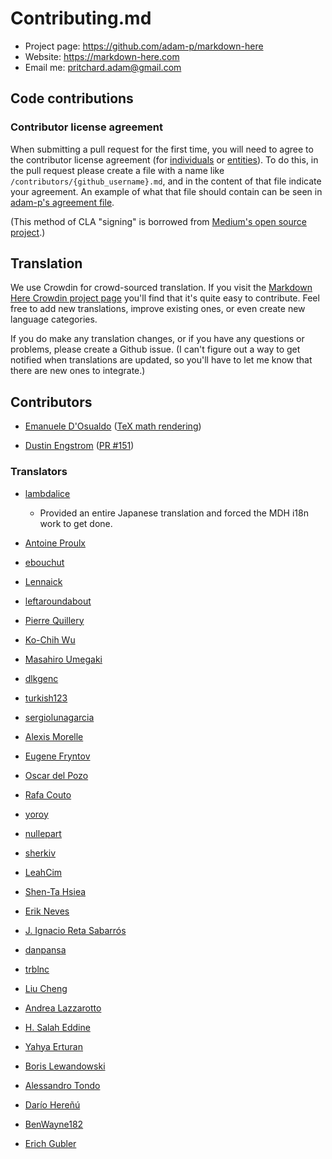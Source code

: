 # Contributing.md

* Project page: https://github.com/adam-p/markdown-here
* Website: https://markdown-here.com
* Email me: pritchard.adam@gmail.com

## Code contributions

### Contributor license agreement

When submitting a pull request for the first time, you will need to agree to the contributor license agreement (for [individuals](https://github.com/adam-p/markdown-here/blob/master/CLA-individual.md) or [entities](https://github.com/adam-p/markdown-here/blob/master/CLA-entity.md)). To do this, in the pull request please create a file with a name like `/contributors/{github_username}.md`, and in the content of that file indicate your agreement. An example of what that file should contain can be seen in [adam-p's agreement file](https://github.com/adam-p/markdown-here/blob/master/contributors/adam-p.md).

(This method of CLA "signing" is borrowed from [Medium's open source project](https://github.com/medium/opensource).)

## Translation

We use Crowdin for crowd-sourced translation. If you visit the [Markdown Here Crowdin project page](https://crowdin.net/project/markdown-here) you'll find that it's quite easy to contribute. Feel free to add new translations, improve existing ones, or even create new language categories.

If you do make any translation changes, or if you have any questions or problems, please create a Github issue. (I can't figure out a way to get notified when translations are updated, so you'll have to let me know that there are new ones to integrate.)

## Contributors

* [Emanuele D'Osualdo](https://github.com/bordaigorl) ([TeX math rendering](https://github.com/adam-p/markdown-here/issues/26))

* [Dustin Engstrom](https://github.com/engstrom) ([PR #151](https://github.com/adam-p/markdown-here/pull/151))


### Translators

* [lambdalice](https://github.com/lambdalice)
  - Provided an entire Japanese translation and forced the MDH i18n work to get done.

* [Antoine Proulx](https://crowdin.com/profile/magicienap)

* [ebouchut](https://crowdin.com/profile/ebouchut)

* [Lennaick](https://crowdin.com/profile/lennaick)

* [leftaroundabout](https://crowdin.com/profile/leftaroundabout)

* [Pierre Quillery](https://crowdin.com/profile/dandelionmood)

* [Ko-Chih Wu](https://crowdin.com/profile/mecca831)

* [Masahiro Umegaki](https://crowdin.com/profile/ume)

* [dlkgenc](https://crowdin.com/profile/dlkgenc)

* [turkish123](https://crowdin.com/profile/turkish123)

* [sergiolunagarcia](https://crowdin.com/profile/sergiolunagarcia)

* [Alexis Morelle](https://crowdin.com/profile/almorelle)

* [Eugene Fryntov](https://crowdin.com/profile/efryntov)

* [Oscar del Pozo](https://crowdin.com/profile/oskar7)

* [Rafa Couto](https://crowdin.com/profile/rafacouto)

* [yoroy](https://crowdin.com/profile/yoroy)

* [nullepart](https://crowdin.com/profile/nullepart)

* [sherkiv](https://crowdin.com/profile/sherkiv)

* [LeahCim](https://crowdin.com/profile/LeahCim)

* [Shen-Ta Hsiea](https://github.com/ibmibmibm)

* [Erik Neves](https://crowdin.com/profile/7kire)

* [J. Ignacio Reta Sabarrós](https://crowdin.com/profile/jirsis)

* [danpansa](https://crowdin.com/profile/danpansa)

* [trblnc](https://crowdin.com/profile/trblnc)

* [Liu Cheng](https://crowdin.com/profile/willowcheng)

* [Andrea Lazzarotto](https://crowdin.com/profile/Lazza)

* [H. Salah Eddine](https://crowdin.com/profile/jamesconception)

* [Yahya Erturan](https://crowdin.com/profile/yahyaerturan)

* [Boris Lewandowski](https://crowdin.com/profile/bl)

* [Alessandro Tondo](https://crowdin.com/profile/alextoind)

* [Darío Hereñú](https://github.com/kant)

* [BenWayne182](https://crowdin.com/profile/benwayne182)

* [Erich Gubler](https://crowdin.com/profile/erichdongubler)
